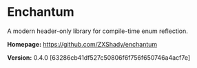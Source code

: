# Enchantum

A modern header-only library for compile-time enum reflection.

**Homepage:** https://github.com/ZXShady/enchantum

**Version:** 0.4.0 [63286cb41df527c50806f6f756f650746a4acf7e]